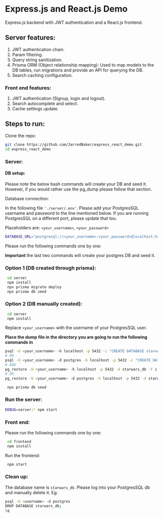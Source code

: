 # Express.js and React.js Demo

Express.js backend with JWT authentication and a React.js frontend. 

## Server features: 

1. JWT authentication chain. 
2. Param filtering. 
3. Query string sanitization. 
4. Prisma ORM (Object relationship mapping): Used to map models to the DB tables, run migrations and provide an API for querying the DB.
5. Search caching configuration.
 
### Front end features: 

1. JWT authentication (Signup, login and logout).
2. Search autocomplete and select. 
3. Cache settings update. 

## Steps to run: 

Clone the repo: 

```bash
git clone https://github.com/JarredBaker/express_react_demo.git
cd express_react_demo
```

### Server: 

#### DB setup: 

Please note the below bash commands will create your DB and seed it. However, if you would rather use the pg_dump please follow that section. 

Database connection: 

In the following file `'./server/.env'`. Please add your PostgresSQL username and password to the line mentioned below. 
If you are running PostgresSQL on a different port, please update that too.

Placeholders are: `<your_username>`, `<your_password>`

```bash
DATABASE_URL="postgresql://<your_username>:<your_password>@localhost:5432/starwars_db?schema=public"
```

Please run the following commands one by one: 

**Important** the last two commands will create your postgres DB and seed it.

### Option 1 (DB created through prisma): 

```bash
 cd server
 npm install
 npx prisma migrate deploy
 npx prisma db seed
```

### Option 2 (DB manually created): 

```bash
 cd server
 npm install
```

Replace `<your_username>` with the username of your PostgresSQL user.

**Place the dump file in the directory you are going to run the following commands in**

```bash
psql -U <your_username> -h localhost -p 5432 -c "CREATE DATABASE starwars_db;"
# OR 
psql -U <your_username> -d postgres -h localhost -p 5432 -c "CREATE DATABASE starwars_db;"
# AND
pg_restore -U <your_username> -h localhost -p 5432 -d starwars_db -F c start_up.dump
# OR
pg_restore -U <your_username> -d postgres -h localhost -p 5432 -d starwars_db -F c start_up.dump
```

```bash
 npx prisma db seed
```

### Run the server: 

```bash
DEBUG=server:* npm start 
```

### Front end:

Please run the following commands one by one: 

```bash
 cd frontend
 npm install
```

Run the frontend: 

```bash
 npm start
```

### Clean up: 

The database name is `starwars_db`. Please log into your PostgresSQL db and manually delete it. 
Eg: 

```bash
psql -U <username> -d postgres
DROP DATABASE starwars_db;
\q
```
